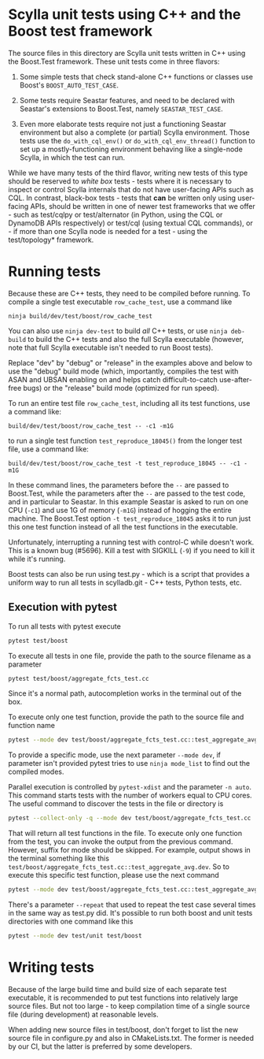 # Scylla unit tests using C++ and the Boost test framework

The source files in this directory are Scylla unit tests written in C++
using the Boost.Test framework. These unit tests come in three flavors:

1. Some simple tests that check stand-alone C++ functions or classes use
   Boost's `BOOST_AUTO_TEST_CASE`.

2. Some tests require Seastar features, and need to be declared with Seastar's
   extensions to Boost.Test, namely `SEASTAR_TEST_CASE`.

3. Even more elaborate tests require not just a functioning Seastar environment
   but also a complete (or partial) Scylla environment. Those tests use the
   `do_with_cql_env()` or `do_with_cql_env_thread()` function to set up a
   mostly-functioning environment behaving like a single-node Scylla, in
   which the test can run.

While we have many tests of the third flavor, writing new tests of this
type should be reserved to *white box* tests - tests where it is necessary
to inspect or control Scylla internals that do not have user-facing APIs
such as CQL. In contrast, black-box tests - tests that **can** be written
only using user-facing APIs, should be written in one of newer test frameworks
that we offer - such as test/cqlpy or test/alternator (in Python, using
the CQL or DynamoDB APIs respectively) or test/cql (using textual CQL
commands), or - if more than one Scylla node is needed for a test - using
the test/topology* framework.

# Running tests

Because these are C++ tests, they need to be compiled before running.
To compile a single test executable `row_cache_test`, use a command like
```
ninja build/dev/test/boost/row_cache_test
```
You can also use `ninja dev-test` to build _all_ C++ tests, or use
`ninja deb-build` to build the C++ tests and also the full Scylla executable
(however, note that full Scylla executable isn't needed to run Boost tests).

Replace "dev" by "debug" or "release" in the examples above and below to
use the "debug" build mode (which, importantly, compiles the test with
ASAN and UBSAN enabling on and helps catch difficult-to-catch use-after-free
bugs) or the "release" build mode (optimized for run speed).

To run an entire test file `row_cache_test`, including all its test
functions, use a command like:
```
build/dev/test/boost/row_cache_test -- -c1 -m1G 
```

to run a single test function `test_reproduce_18045()` from the longer test
file, use a command like:
```
build/dev/test/boost/row_cache_test -t test_reproduce_18045 -- -c1 -m1G 
```

In these command lines, the parameters before the `--` are passed to
Boost.Test, while the parameters after the `--` are passed to the test code,
and in particular to Seastar. In this example Seastar is asked to run on one
CPU (`-c1`) and use 1G of memory (`-m1G`) instead of hogging the entire
machine. The Boost.Test option `-t test_reproduce_18045` asks it to run just
this one test function instead of all the test functions in the executable.

Unfortunately, interrupting a running test with control-C while doesn't
work. This is a known bug (#5696). Kill a test with SIGKILL (`-9`) if you
need to kill it while it's running.

Boost tests can also be run using test.py - which is a script that provides
a uniform way to run all tests in scylladb.git - C++ tests, Python tests,
etc.

## Execution with pytest

To run all tests with pytest execute 
```bash
pytest test/boost
```

To execute all tests in one file, provide the path to the source filename as a parameter
```bash
pytest test/boost/aggregate_fcts_test.cc
```
Since it's a normal path, autocompletion works in the terminal out of the box.

To execute only one test function, provide the path to the source file and function name
```bash
pytest --mode dev test/boost/aggregate_fcts_test.cc::test_aggregate_avg
```

To provide a specific mode, use the next parameter `--mode dev`,
if parameter isn't provided pytest tries to use `ninja mode_list` to find out the compiled modes.

Parallel execution is controlled by `pytest-xdist` and the parameter `-n auto`.
This command starts tests with the number of workers equal to CPU cores.
The useful command to discover the tests in the file or directory is 
```bash
pytest --collect-only -q --mode dev test/boost/aggregate_fcts_test.cc
```
That will return all test functions in the file.
To execute only one function from the test, you can invoke the output from the previous command.
However, suffix for mode should be skipped.
For example,
output shows in the terminal something like this `test/boost/aggregate_fcts_test.cc::test_aggregate_avg.dev`.
So to execute this specific test function, please use the next command 
```bash
pytest --mode dev test/boost/aggregate_fcts_test.cc::test_aggregate_avg
```
There's a parameter `--repeat` that used to repeat the test case several times in the same way as test.py did.
It's possible to run both boost and unit tests directories with one command like this
```bash
pytest --mode dev test/unit test/boost
```

# Writing tests

Because of the large build time and build size of each separate test
executable, it is recommended to put test functions into relatively large
source files. But not too large - to keep compilation time of a single
source file (during development) at reasonable levels.

When adding new source files in test/boost, don't forget to list the new
source file in configure.py and also in CMakeLists.txt. The former is
needed by our CI, but the latter is preferred by some developers.
